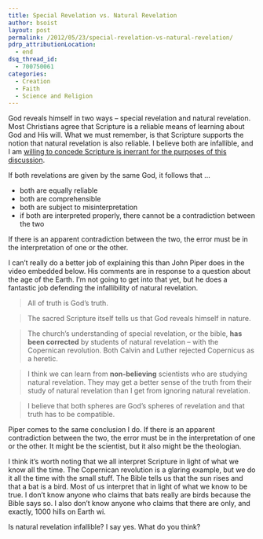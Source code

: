 ```yaml
---
title: Special Revelation vs. Natural Revelation
author: bsoist
layout: post
permalink: /2012/05/23/special-revelation-vs-natural-revelation/
pdrp_attributionLocation:
  - end
dsq_thread_id:
  - 700750061
categories:
  - Creation
  - Faith
  - Science and Religion
---
```

God reveals himself in two ways &#8211; special revelation and natural revelation. Most Christians agree that Scripture is a reliable means of learning about God and His will. What we must remember, is that Scripture supports the notion that natural revelation is also reliable. I believe both are infallible, and I am [willing to concede Scripture is inerrant for the purposes of this discussion][1].

If both revelations are given by the same God, it follows that &#8230;

  * both are equally reliable
  * both are comprehensible
  * both are subject to misinterpretation
  * if both are interpreted properly, there cannot be a contradiction between the two

If there is an apparent contradiction between the two, the error must be in the interpretation of one or the other.

I can&#8217;t really do a better job of explaining this than John Piper does in the video embedded below. His comments are in response to a question about the age of the Earth. I&#8217;m not going to get into that yet, but he does a fantastic job defending the infallibility of natural revelation.



> All of truth is God&#8217;s truth.

> The sacred Scripture itself tells us that God reveals himself in nature.

> The church&#8217;s understanding of special revelation, or the bible, **has been corrected** by students of natural revelation &#8211; with the Copernican revolution. Both Calvin and Luther rejected Copernicus as a heretic.

> I think we can learn from **non-believing** scientists who are studying natural revelation. They may get a better sense of the truth from their study of natural revelation than I get from ignoring natural revelation.

> I believe that both spheres are God&#8217;s spheres of revelation and that truth has to be compatible.

Piper comes to the same conclusion I do. If there is an apparent contradiction between the two, the error must be in the interpretation of one or the other. It might be the scientist, but it also might be the theologian.

I think it&#8217;s worth noting that we all interpret Scripture in light of what we know all the time. The Copernican revolution is a glaring example, but we do it all the time with the small stuff. The Bible tells us that the sun rises and that a bat is a bird. Most of us interpret that in light of what we know to be true. I don&#8217;t know anyone who claims that bats really are birds because the Bible says so. I also don&#8217;t know anyone who claims that there are only, and exactly, 1000 hills on Earth wi.

Is natural revelation infallible? I say yes. What do you think?

 [1]: http://whsjr.soistmann.com/oped/2012/05/17/inerrancy-and-infallibility/